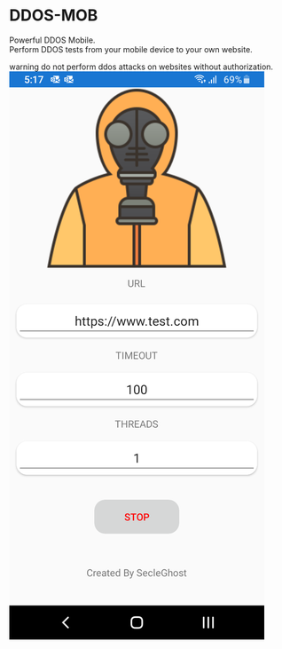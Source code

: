 # DDOS-MOB
Powerful DDOS Mobile.   
Perform DDOS tests from your mobile device to your own website.

warning do not perform ddos ​​attacks on websites without authorization.
![alt text2](https://github.com/secleGhost/DDOS-MOB/blob/749da1e5dde403299284d097c4c5089f49ae373b/sreenshots/1658960564307-4cf331fa-bf80-4940-9946-724a3ad96dce.png?raw=true)

